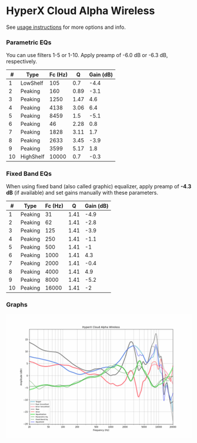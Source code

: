 # HyperX Cloud Alpha Wireless
See [usage instructions](https://github.com/jaakkopasanen/AutoEq#usage) for more options and info.

### Parametric EQs
You can use filters 1-5 or 1-10. Apply preamp of -6.0 dB or -6.3 dB, respectively.

|   # | Type      |   Fc (Hz) |    Q |   Gain (dB) |
|-----|-----------|-----------|------|-------------|
|   1 | LowShelf  |       105 | 0.7  |        -4.4 |
|   2 | Peaking   |       160 | 0.89 |        -3.1 |
|   3 | Peaking   |      1250 | 1.47 |         4.6 |
|   4 | Peaking   |      4138 | 3.06 |         6.4 |
|   5 | Peaking   |      8459 | 1.5  |        -5.1 |
|   6 | Peaking   |        46 | 2.28 |         0.8 |
|   7 | Peaking   |      1828 | 3.11 |         1.7 |
|   8 | Peaking   |      2633 | 3.45 |        -3.9 |
|   9 | Peaking   |      3599 | 5.17 |         1.8 |
|  10 | HighShelf |     10000 | 0.7  |        -0.3 |

### Fixed Band EQs
When using fixed band (also called graphic) equalizer, apply preamp of **-4.3 dB** (if available) and set gains manually with these parameters.

|   # | Type    |   Fc (Hz) |    Q |   Gain (dB) |
|-----|---------|-----------|------|-------------|
|   1 | Peaking |        31 | 1.41 |        -4.9 |
|   2 | Peaking |        62 | 1.41 |        -2.8 |
|   3 | Peaking |       125 | 1.41 |        -3.9 |
|   4 | Peaking |       250 | 1.41 |        -1.1 |
|   5 | Peaking |       500 | 1.41 |        -1   |
|   6 | Peaking |      1000 | 1.41 |         4.3 |
|   7 | Peaking |      2000 | 1.41 |        -0.4 |
|   8 | Peaking |      4000 | 1.41 |         4.9 |
|   9 | Peaking |      8000 | 1.41 |        -5.2 |
|  10 | Peaking |     16000 | 1.41 |        -2   |

### Graphs
![](./HyperX%20Cloud%20Alpha%20Wireless.png)
